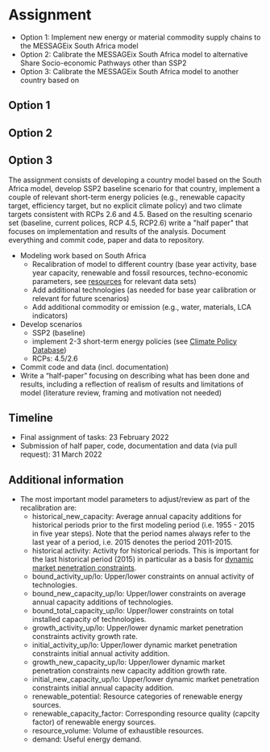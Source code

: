 Assignment
==========

- Option 1: Implement new energy or material commodity supply chains to the MESSAGEix South Africa model
- Option 2: Calibrate the MESSAGEix South Africa model to alternative Share Socio-economic Pathways other than SSP2
- Option 3: Calibrate the MESSAGEix South Africa model to another country based on

Option 1
--------

Option 2
--------

Option 3
--------
The assignment consists of developing a country model based on the South Africa model, develop SSP2 baseline scenario
for that country, implement a couple of relevant short-term energy policies (e.g., renewable capacity target, efficiency
target, but no explicit climate policy) and two climate targets consistent with RCPs 2.6 and 4.5. Based on the resulting 
scenario set (baseline, current polices, RCP 4.5, RCP2.6) write a "half paper" that focuses on implementation and results
of the analysis. Document everything and commit code, paper and data to repository.

- Modeling work based on South Africa
  - Recalibration of model to different country (base year activity, base year capacity, renewable and fossil resources, techno-economic parameters, see [resources](../resources/) for relevant data sets)
  - Add additional technologies (as needed for base year calibration or relevant for future scenarios)
  - Add additional commodity or emission (e.g., water, materials, LCA indicators)
- Develop scenarios
  - SSP2 (baseline)
  - implement 2-3 short-term energy policies (see [Climate Policy Database](http://climatepolicydatabase.org/))
  - RCPs: 4.5/2.6
- Commit code and data (incl. documentation)
- Write a “half-paper” focusing on describing what has been done and results, including a reflection of realism of results and limitations of model (literature review, framing and motivation not needed)

Timeline
--------
- Final assignment of tasks: 23 February 2022
- Submission of half paper, code, documentation and data (via pull request): 31 March 2022

Additional information
----------------------
- The most important model parameters to adjust/review as part of the recalibration are:
  - historical_new_capacity: Average annual capacity additions for historical periods prior to the first modeling period (i.e. 1955 - 2015 in five year steps).
  Note that the period names always refer to the last year of a period, i.e. 2015 denotes the period 2011-2015.
  - historical activity: Activity for historical periods. This is important for the last historical period (2015) in particular as a basis for
  [dynamic market penetration constraints](https://message.iiasa.ac.at/en/stable/model/MESSAGE/model_core.html#dynamic-constraints-on-market-penetration).
  - bound_activity_up/lo: Upper/lower constraints on annual activity of technologies.
  - bound_new_capacity_up/lo: Upper/lower constraints on average annual capacity additions of technologies.
  - bound_total_capacity_up/lo: Upper/lower constraints on total installed capacity of technologies.
  - growth_activity_up/lo: Upper/lower dynamic market penetration constraints activity growth rate.
  - initial_activity_up/lo: Upper/lower dynamic market penetration constraints initial annual activity addition.
  - growth_new_capacity_up/lo: Upper/lower dynamic market penetration constraints new capacity addition growth rate.
  - initial_new_capacity_up/lo: Upper/lower dynamic market penetration constraints initial annual capacity addition.
  - renewable_potential: Resource categories of renewable energy sources.
  - renewable_capacity_factor: Corresponding resource quality (capcity factor) of renewable energy sources.
  - resource_volume: Volume of exhaustible resources.
  - demand: Useful energy demand.
